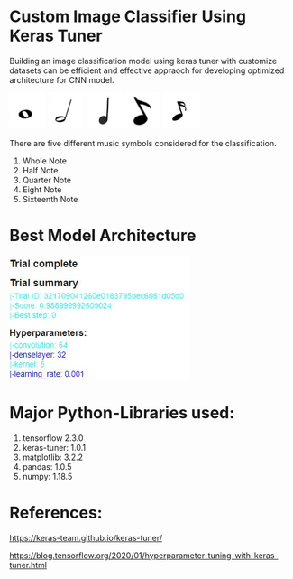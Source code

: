 # Custom Image Classifier Using Keras Tuner
Building an image classification model using keras tuner with customize datasets can be efficient and effective appraoch for developing optimized architecture for CNN model.

![](samples/WhoteNote.jpg)
![](samples/HalfNote.jpg)
![](samples/QuarterNote.jpg)
![](samples/EightNote.jpg)
![](samples/SixteenthNote.jpg)

There are five different music symbols considered for the classification. 
1. Whole Note
2. Half Note
3. Quarter Note
4. Eight Note
5. Sixteenth Note

# Best Model Architecture
![](samples/trailsummary.jpg)

# Major Python-Libraries used:
1. tensorflow 2.3.0
2. keras-tuner: 1.0.1
3. matplotlib: 3.2.2
4. pandas: 1.0.5
5. numpy: 1.18.5

# References:

https://keras-team.github.io/keras-tuner/

https://blog.tensorflow.org/2020/01/hyperparameter-tuning-with-keras-tuner.html
